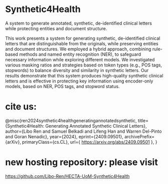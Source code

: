 # Synthetic4Health
A system to generate annotated, synthetic, de-identified clinical letters while protecting entities and document structure. 

This work presents a system for generating synthetic, de-identified clinical letters that are distinguishable from the originals, while preserving entities and document structures. We employed a hybrid approach, combining rule-based methods and named entity recognition (NER), to safeguard necessary information while exploring different models. We investigated various masking ratios and strategies based on token types (e.g., POS tags, stopwords) to balance diversity and similarity in synthetic letters. Our results demonstrate that this system produces high-quality synthetic clinical letters and is effective in protecting key information using encoder-only models, based on NER, POS tags, and stopword status.



# cite us:
@misc{ren2024synthetic4healthgeneratingannotatedsynthetic,
      title={Synthetic4Health: Generating Annotated Synthetic Clinical Letters}, 
      author={Libo Ren and Samuel Belkadi and Lifeng Han and Warren Del-Pinto and Goran Nenadic},
      year={2024},
      eprint={2409.09501},
      archivePrefix={arXiv},
      primaryClass={cs.CL},
      url={ https://arxiv.org/abs/2409.09501 }, 
}

# new hosting repository: please visit
https://github.com/Libo-Ren/HECTA-UoM-Synthetic4Health
